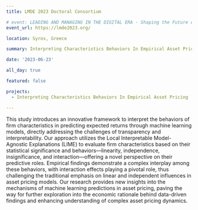 ```yaml
---
title: LMDE 2023 Doctoral Consortium

# event: LEADING AND MANAGING IN THE DIGITAL ERA - Shaping the Future of Work and Business Education (LMDE 2023)
event_url: https://lmde2023.org/

location: Syros, Greece

summary: Interpreting Characteristics Behaviors In Empirical Asset Pricing

date: '2023-06-23'

all_day: true

featured: false

projects:
  - Interpreting Characteristics Behaviors In Empirical Asset Pricing

---
```

This study introduces an innovative framework to interpret the behaviors of firm characteristics in predicting expected returns through machine learning models, directly addressing the challenges of transparency and interpretability. Our approach utilizes the Local Interpretable Model-Agnostic Explanations (LIME) to evaluate firm characteristics based on their statistical significance and behaviors—linearity, independence, insignificance, and interaction—offering a novel perspective on their predictive roles. Empirical findings demonstrate a complex interplay among these behaviors, with interaction effects playing a pivotal role, thus challenging the traditional emphasis on linear and independent influences in asset pricing models. Our research provides new insights into the mechanisms of machine learning predictions in asset pricing, paving the way for further exploration into the economic rationale behind data-driven findings and enhancing understanding of complex asset pricing dynamics.